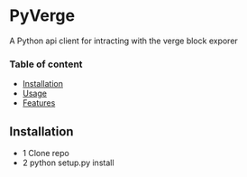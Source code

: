 # PyVerge

A Python api client for intracting with the verge block exporer

### Table of content
 
* [Installation](#installation)
* [Usage](#usage)
* [Features](#features)


## Installation

 - 1 Clone repo
 - 2 python setup.py install
 
 
